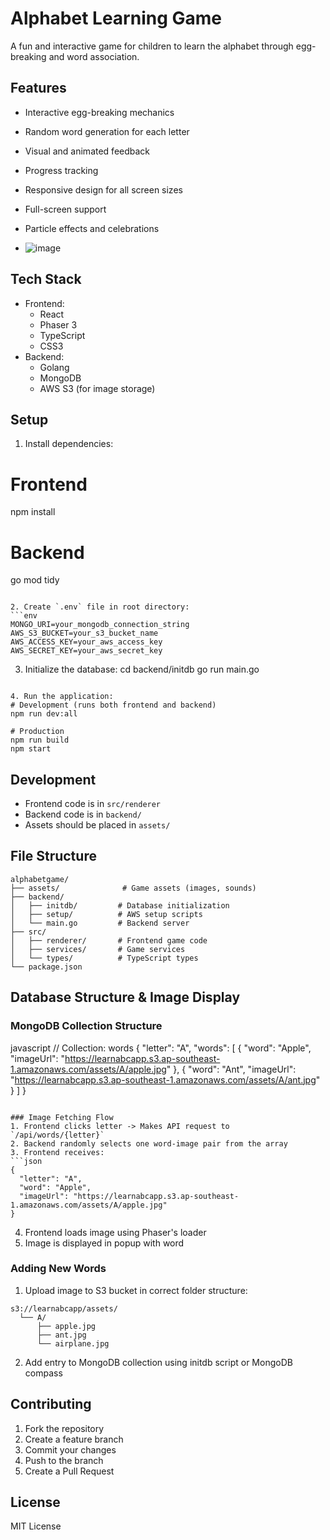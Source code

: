 # Alphabet Learning Game

A fun and interactive game for children to learn the alphabet through egg-breaking and word association.

## Features

- Interactive egg-breaking mechanics
- Random word generation for each letter
- Visual and animated feedback
- Progress tracking
- Responsive design for all screen sizes
- Full-screen support
- Particle effects and celebrations

- ![image](https://encrypted-tbn0.gstatic.com/images?q=tbn:ANd9GcTfHlcmASZgNOAA0mtIwob78oSLwGP1PybjDQ&s)

## Tech Stack

- Frontend:
  - React
  - Phaser 3
  - TypeScript
  - CSS3
- Backend:
  - Golang
  - MongoDB
  - AWS S3 (for image storage)

## Setup

1. Install dependencies:

# Frontend
npm install

# Backend
go mod tidy
```

2. Create `.env` file in root directory:
```env
MONGO_URI=your_mongodb_connection_string
AWS_S3_BUCKET=your_s3_bucket_name
AWS_ACCESS_KEY=your_aws_access_key
AWS_SECRET_KEY=your_aws_secret_key
```

3. Initialize the database:
cd backend/initdb
go run main.go
```

4. Run the application:
# Development (runs both frontend and backend)
npm run dev:all

# Production
npm run build
npm start
```

## Development

- Frontend code is in `src/renderer`
- Backend code is in `backend/`
- Assets should be placed in `assets/`

## File Structure

```
alphabetgame/
├── assets/              # Game assets (images, sounds)
├── backend/            
│   ├── initdb/         # Database initialization
│   ├── setup/          # AWS setup scripts
│   └── main.go         # Backend server
├── src/
│   ├── renderer/       # Frontend game code
│   ├── services/       # Game services
│   └── types/          # TypeScript types
└── package.json
```

## Database Structure & Image Display

### MongoDB Collection Structure
javascript
// Collection: words
{
  "letter": "A",
  "words": [
    {
      "word": "Apple",
      "imageUrl": "https://learnabcapp.s3.ap-southeast-1.amazonaws.com/assets/A/apple.jpg"
    },
    {
      "word": "Ant",
      "imageUrl": "https://learnabcapp.s3.ap-southeast-1.amazonaws.com/assets/A/ant.jpg"
    }
  ]
}
```

### Image Fetching Flow
1. Frontend clicks letter -> Makes API request to `/api/words/{letter}`
2. Backend randomly selects one word-image pair from the array
3. Frontend receives:
```json
{
  "letter": "A",
  "word": "Apple",
  "imageUrl": "https://learnabcapp.s3.ap-southeast-1.amazonaws.com/assets/A/apple.jpg"
}
```
4. Frontend loads image using Phaser's loader
5. Image is displayed in popup with word

### Adding New Words
1. Upload image to S3 bucket in correct folder structure:
```
s3://learnabcapp/assets/
  └── A/
      ├── apple.jpg
      ├── ant.jpg
      └── airplane.jpg
```
2. Add entry to MongoDB collection using initdb script or MongoDB compass

## Contributing

1. Fork the repository
2. Create a feature branch
3. Commit your changes
4. Push to the branch
5. Create a Pull Request

## License

MIT License
